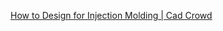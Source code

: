 [How to Design for Injection Molding | Cad Crowd](https://www-cadcrowd-com.cdn.ampproject.org/v/s/www.cadcrowd.com/blog/how-to-design-for-injection-molding/amp/?amp_js_v=a2&amp_gsa=1#referrer=https%3A%2F%2Fwww.google.com&amp_tf=From%20%251%24s&ampshare=https%3A%2F%2Fwww.cadcrowd.com%2Fblog%2Fhow-to-design-for-injection-molding%2F)
